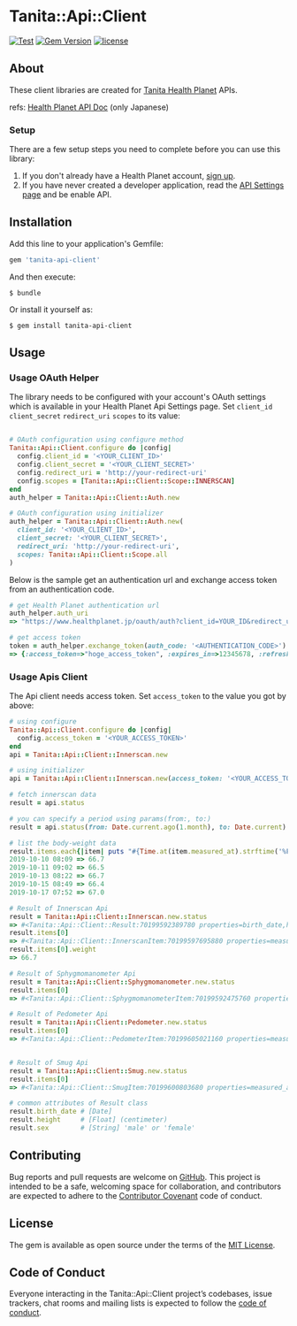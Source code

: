 # Tanita::Api::Client

[![Test](https://github.com/koshilife/tanita-api-ruby-client/workflows/Test/badge.svg)](https://github.com/koshilife/tanita-api-ruby-client/actions?query=workflow%3ATest)
[![Gem Version](https://badge.fury.io/rb/tanita-api-client.svg)](http://badge.fury.io/rb/tanita-api-client)
[![license](https://img.shields.io/github/license/koshilife/tanita-api-ruby-client)](https://github.com/koshilife/tanita-api-ruby-client/blob/master/LICENSE.txt)

## About

These client libraries are created for [Tanita Health Planet](https://www.healthplanet.jp/) APIs.

refs: [Health Planet API Doc](https://www.healthplanet.jp/apis/api.html) (only Japanese)

### Setup

There are a few setup steps you need to complete before you can use this library:

1. If you don't already have a Health Planet account, [sign up](https://www.healthplanet.jp/entry_agreement.do).
2. If you have never created a developer application, read the [API Settings page](https://www.healthplanet.jp/apis_account.do) and be enable API.

## Installation

Add this line to your application's Gemfile:

```ruby
gem 'tanita-api-client'
```

And then execute:

    $ bundle

Or install it yourself as:

    $ gem install tanita-api-client

## Usage

### Usage OAuth Helper

The library needs to be configured with your account's OAuth settings which is available in your Health Planet Api Settings page.
Set `client_id` `client_secret` `redirect_uri` `scopes` to its value:

```ruby

# OAuth configuration using configure method
Tanita::Api::Client.configure do |config|
  config.client_id = '<YOUR_CLIENT_ID>'
  config.client_secret = '<YOUR_CLIENT_SECRET>'
  config.redirect_uri = 'http://your-redirect-uri'
  config.scopes = [Tanita::Api::Client::Scope::INNERSCAN]
end
auth_helper = Tanita::Api::Client::Auth.new

# OAuth configuration using initializer
auth_helper = Tanita::Api::Client::Auth.new(
  client_id: '<YOUR_CLIENT_ID>',
  client_secret: '<YOUR_CLIENT_SECRET>',
  redirect_uri: 'http://your-redirect-uri',
  scopes: Tanita::Api::Client::Scope.all
)
```

Below is the sample get an authentication url and exchange access token from an authentication code.

```ruby
# get Health Planet authentication url
auth_helper.auth_uri
=> "https://www.healthplanet.jp/oauth/auth?client_id=YOUR_ID&redirect_uri=http%3A%2F%2F127.0.0.1%2Fcallback&scope=innerscan&response_type=code"

# get access token
token = auth_helper.exchange_token(auth_code: '<AUTHENTICATION_CODE>')
=> {:access_token=>"hoge_access_token", :expires_in=>12345678, :refresh_token=>"hoge_refresh_token"}
```

### Usage Apis Client

The Api client needs access token.
Set `access_token` to the value you got by above:

```ruby
# using configure
Tanita::Api::Client.configure do |config|
  config.access_token = '<YOUR_ACCESS_TOKEN>'
end
api = Tanita::Api::Client::Innerscan.new

# using initializer
api = Tanita::Api::Client::Innerscan.new(access_token: '<YOUR_ACCESS_TOKEN>')

# fetch innerscan data
result = api.status

# you can specify a period using params(from:, to:)
result = api.status(from: Date.current.ago(1.month), to: Date.current)

# list the body-weight data
result.items.each{|item| puts "#{Time.at(item.measured_at).strftime('%F %R')} => #{item.weight}" }
2019-10-10 08:09 => 66.7
2019-10-11 09:02 => 66.5
2019-10-13 08:22 => 66.7
2019-10-15 08:49 => 66.4
2019-10-17 07:52 => 67.0

# Result of Innerscan Api
result = Tanita::Api::Client::Innerscan.new.status
=> #<Tanita::Api::Client::Result:70199592389780 properties=birth_date,height,sex,items>
result.items[0]
=> #<Tanita::Api::Client::InnerscanItem:70199597695880 properties=measured_at,registered_at,model,weight,body_fat,muscle_mass,physique_rating,visceral_fat_rating,basal_metabolic_rate,metabolic_age,bone_mass>
result.items[0].weight
=> 66.7

# Result of Sphygmomanometer Api
result = Tanita::Api::Client::Sphygmomanometer.new.status
result.items[0]
=> #<Tanita::Api::Client::SphygmomanometerItem:70199592475760 properties=measured_at,registered_at,model,maximal_pressure,minimal_pressure,pulse>

# Result of Pedometer Api
result = Tanita::Api::Client::Pedometer.new.status
result.items[0]
=> #<Tanita::Api::Client::PedometerItem:70199605021160 properties=measured_at,registered_at,model,steps,exercise,calories>


# Result of Smug Api
result = Tanita::Api::Client::Smug.new.status
result.items[0]
=> #<Tanita::Api::Client::SmugItem:70199600803680 properties=measured_at,registered_at,model,urinary_sugar>

# common attributes of Result class
result.birth_date # [Date]
result.height     # [Float] (centimeter)
result.sex        # [String] 'male' or 'female'
```

## Contributing

Bug reports and pull requests are welcome on [GitHub](https://github.com/koshilife/tanita-api-ruby-client). This project is intended to be a safe, welcoming space for collaboration, and contributors are expected to adhere to the [Contributor Covenant](http://contributor-covenant.org) code of conduct.

## License

The gem is available as open source under the terms of the [MIT License](https://opensource.org/licenses/MIT).

## Code of Conduct

Everyone interacting in the Tanita::Api::Client project’s codebases, issue trackers, chat rooms and mailing lists is expected to follow the [code of conduct](https://github.com/koshilife/tanita-api-ruby-client/blob/master/CODE_OF_CONDUCT.md).
